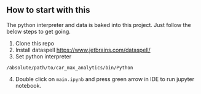 ## How to start with this

The python interpreter and data is baked into this project. Just follow the below steps to get going.

1. Clone this repo
2. Install dataspell https://www.jetbrains.com/dataspell/
3. Set python interpreter 
```
/absolute/path/to/car_max_analytics/bin/Python
```
4. Double click on `main.ipynb` and press green arrow in IDE to run jupyter notebook.